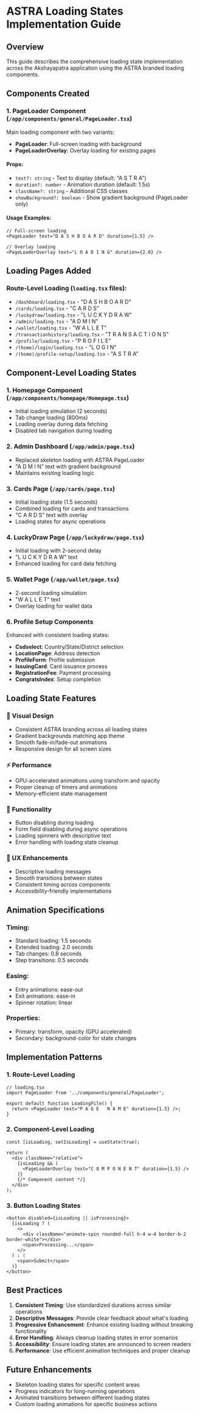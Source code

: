 # ASTRA Loading States Implementation Guide

## Overview
This guide describes the comprehensive loading state implementation across the Akshayapatra application using the ASTRA branded loading components.

## Components Created

### 1. PageLoader Component (`/app/components/general/PageLoader.tsx`)
Main loading component with two variants:
- **PageLoader**: Full-screen loading with background
- **PageLoaderOverlay**: Overlay loading for existing pages

#### Props:
- `text?: string` - Text to display (default: "A S T R A")
- `duration?: number` - Animation duration (default: 1.5s)
- `className?: string` - Additional CSS classes
- `showBackground?: boolean` - Show gradient background (PageLoader only)

#### Usage Examples:
```tsx
// Full-screen loading
<PageLoader text="D A S H B O A R D" duration={1.5} />

// Overlay loading
<PageLoaderOverlay text="L O A D I N G" duration={2.0} />
```

## Loading Pages Added

### Route-Level Loading (`loading.tsx` files):
- `/dashboard/loading.tsx` - "D A S H B O A R D"
- `/cards/loading.tsx` - "C A R D S" 
- `/luckydraw/loading.tsx` - "L U C K Y   D R A W"
- `/admin/loading.tsx` - "A D M I N"
- `/wallet/loading.tsx` - "W A L L E T"
- `/transactionhistory/loading.tsx` - "T R A N S A C T I O N S"
- `/profile/loading.tsx` - "P R O F I L E"
- `/(home)/login/loading.tsx` - "L O G I N"
- `/(home)/profile-setup/loading.tsx` - "A S T R A"

## Component-Level Loading States

### 1. Homepage Component (`/app/components/homepage/Homepage.tsx`)
- Initial loading simulation (2 seconds)
- Tab change loading (800ms)
- Loading overlay during data fetching
- Disabled tab navigation during loading

### 2. Admin Dashboard (`/app/admin/page.tsx`)
- Replaced skeleton loading with ASTRA PageLoader
- "A D M I N" text with gradient background
- Maintains existing loading logic

### 3. Cards Page (`/app/cards/page.tsx`)
- Initial loading state (1.5 seconds)
- Combined loading for cards and transactions
- "C A R D S" text with overlay
- Loading states for async operations

### 4. LuckyDraw Page (`/app/luckydraw/page.tsx`)
- Initial loading with 2-second delay
- "L U C K Y   D R A W" text
- Enhanced loading for card data fetching

### 5. Wallet Page (`/app/wallet/page.tsx`)
- 2-second loading simulation
- "W A L L E T" text
- Overlay loading for wallet data

### 6. Profile Setup Components
Enhanced with consistent loading states:
- **Csdselect**: Country/State/District selection
- **LocationPage**: Address detection  
- **ProfileForm**: Profile submission
- **IssuingCard**: Card issuance process
- **RegistrationFee**: Payment processing
- **CongratsIndex**: Setup completion

## Loading State Features

### 🎨 Visual Design
- Consistent ASTRA branding across all loading states
- Gradient backgrounds matching app theme
- Smooth fade-in/fade-out animations
- Responsive design for all screen sizes

### ⚡ Performance
- GPU-accelerated animations using transform and opacity
- Proper cleanup of timers and animations
- Memory-efficient state management

### 🔧 Functionality
- Button disabling during loading
- Form field disabling during async operations
- Loading spinners with descriptive text
- Error handling with loading state cleanup

### 📱 UX Enhancements
- Descriptive loading messages
- Smooth transitions between states
- Consistent timing across components
- Accessibility-friendly implementations

## Animation Specifications

### Timing:
- Standard loading: 1.5 seconds
- Extended loading: 2.0 seconds
- Tab changes: 0.8 seconds
- Step transitions: 0.5 seconds

### Easing:
- Entry animations: ease-out
- Exit animations: ease-in
- Spinner rotation: linear

### Properties:
- Primary: transform, opacity (GPU accelerated)
- Secondary: background-color for state changes

## Implementation Patterns

### 1. Route-Level Loading
```tsx
// loading.tsx
import PageLoader from '../components/general/PageLoader';

export default function LoadingFile() {
  return <PageLoader text="P A G E   N A M E" duration={1.5} />;
}
```

### 2. Component-Level Loading
```tsx
const [isLoading, setIsLoading] = useState(true);

return (
  <div className="relative">
    {isLoading && (
      <PageLoaderOverlay text="C O M P O N E N T" duration={1.5} />
    )}
    {/* Component content */}
  </div>
);
```

### 3. Button Loading States
```tsx
<button disabled={isLoading || isProcessing}>
  {isLoading ? (
    <>
      <div className="animate-spin rounded-full h-4 w-4 border-b-2 border-white"></div>
      <span>Processing...</span>
    </>
  ) : (
    <span>Submit</span>
  )}
</button>
```

## Best Practices

1. **Consistent Timing**: Use standardized durations across similar operations
2. **Descriptive Messages**: Provide clear feedback about what's loading
3. **Progressive Enhancement**: Enhance existing loading without breaking functionality
4. **Error Handling**: Always cleanup loading states in error scenarios
5. **Accessibility**: Ensure loading states are announced to screen readers
6. **Performance**: Use efficient animation techniques and proper cleanup

## Future Enhancements

- Skeleton loading states for specific content areas
- Progress indicators for long-running operations
- Animated transitions between different loading states
- Custom loading animations for specific business actions